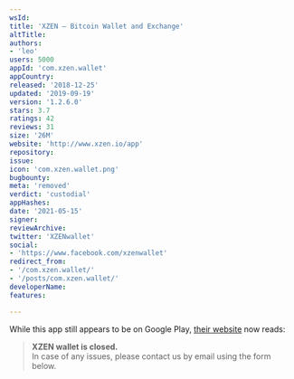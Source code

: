 ```yaml
---
wsId: 
title: 'XZEN — Bitcoin Wallet and Exchange'
altTitle: 
authors:
- 'leo'
users: 5000
appId: 'com.xzen.wallet'
appCountry: 
released: '2018-12-25'
updated: '2019-09-19'
version: '1.2.6.0'
stars: 3.7
ratings: 42
reviews: 31
size: '26M'
website: 'http://www.xzen.io/app'
repository: 
issue: 
icon: 'com.xzen.wallet.png'
bugbounty: 
meta: 'removed'
verdict: 'custodial'
appHashes: 
date: '2021-05-15'
signer: 
reviewArchive: 
twitter: 'XZENwallet'
social:
- 'https://www.facebook.com/xzenwallet'
redirect_from:
- '/com.xzen.wallet/'
- '/posts/com.xzen.wallet/'
developerName: 
features: 

---
```


While this app still appears to be on Google Play,
[their website](https://xzen.io/) now reads:

> **XZEN wallet is closed.**<br>
  In case of any issues, please contact us by email using the form below.
